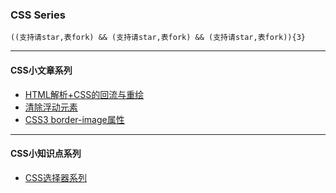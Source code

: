 ### CSS Series

    ((支持请star,表fork) && (支持请star,表fork) && (支持请star,表fork)){3}
***
#### CSS小文章系列
+ [HTML解析+CSS的回流与重绘](https://github.com/xlshen/CSS/issues/2 "HTML解析+CSS的回流与重绘")
+ [清除浮动元素](https://github.com/xlshen/CSS/issues/1 "清除浮动元素")
+ [CSS3 border-image属性](https://github.com/xlshen/CSS/issues/3 "CSS3 border-image属性")

***

#### CSS小知识点系列
+ [CSS选择器系列](https://github.com/xlshen/CSS/edit/master/Notes/Selector/README.md "CSS选择器系列")
